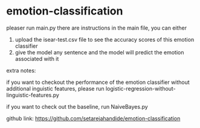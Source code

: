
# emotion-classification

pleaser run main.py
there are instructions in the main file, you can either 
1. upload the isear-test.csv file to see the accuracy scores of this emotion classifier
2. give the model any sentence and the model will predict the emotion associated with it


extra notes:

if you want to checkout the performance of the emotion classifier without additional inguistic features, please run logistic-regression-without-linguistic-features.py

if you want to check out the baseline, run NaiveBayes.py



github link:
https://github.com/setarejahandide/emotion-classification 
